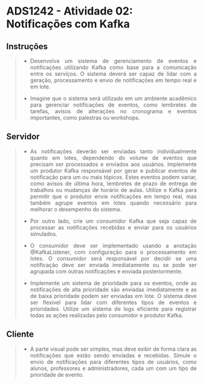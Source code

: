 # ADS1242 - Atividade 02: Notificações com Kafka

## Instruções
> - <p style="text-align: justify"> Desenvolva um sistema de gerenciamento de eventos e notificações utilizando Kafka como base para a comunicação entre os serviços. O sistema deverá ser capaz de lidar com a geração, processamento e envio de notificações em tempo real e em lote. </p> 
> - <p style="text-align: justify"> Imagine que o sistema será utilizado em um ambiente acadêmico para gerenciar notificações de eventos, como lembretes de tarefas, avisos de alterações no cronograma e eventos importantes, como palestras ou workshops. </p>

## Servidor

> - <p style="text-align: justify"> As notificações deverão ser enviadas tanto individualmente quanto em lotes, dependendo do volume de eventos que precisam ser processados e enviados aos usuários. Implemente um produtor Kafka responsável por gerar e publicar eventos de notificação para um ou mais tópicos. Estes eventos podem variar, como avisos de última hora, lembretes de prazo de entrega de trabalhos ou mudanças de horário de aulas. Utilize o Kafka para permitir que o produtor envie notificações em tempo real, mas também agrupe eventos em lotes quando necessário para melhorar o desempenho do sistema. </p>
> - <p style="text-align: justify"> Por outro lado, crie um consumidor Kafka que seja capaz de processar as notificações recebidas e enviar para os usuários simulados. </p>
> - <p style="text-align: justify"> O consumidor deve ser implementado usando a anotação @KafkaListener, com configuração para o processamento em lotes. O consumidor será responsável por decidir se uma notificação deve ser enviada imediatamente ou se pode ser agrupada com outras notificações e enviada posteriormente. </p>
> - <p style="text-align: justify"> Implemente um sistema de prioridade para os eventos, onde as notificações de alta prioridade são enviadas imediatamente e as de baixa prioridade podem ser enviadas em lote. O sistema deve ser flexível para lidar com diferentes tipos de eventos e prioridades. Utilize um sistema de logs eficiente para registrar todas as ações realizadas pelo consumidor e produtor Kafka. </p>

## Cliente

> - <p style="text-align: justify"> A parte visual pode ser simples, mas deve exibir de forma clara as notificações que estão sendo enviadas e recebidas. Simule o envio de notificações para diferentes tipos de usuários, como alunos, professores e administradores, cada um com um tipo de prioridade de evento. </p>
